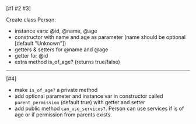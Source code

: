 [#1 #2 #3]

Create class Person:

- instance vars: @id, @name, @age
- constructor with name and age as parameter (name should be optional [default "Unknown"])
- getters & setters for @name and @age
- getter for @id
- extra method is_of_age? (returns true/false)

----------------

[#4]

- make `is_of_age?` a private method
- add optional parameter and instance var in constructor called `parent_permission` (default true) with getter and setter
- add public method `can_use_services?`. Person can use services if is of age or if permission from parents exists.
